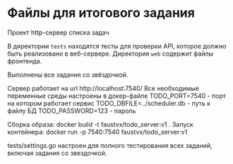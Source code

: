 # Файлы для итогового задания
Проект http-сервер списка задач

В директории `tests` находятся тесты для проверки API, которое должно быть реализовано в веб-сервере.
Директория `web` содержит файлы фронтенда.

Выполнены все задания со звёздочкой.

Сервер работает на url http://localhost:7540/
Все необходимые переменные среды настроены в докер-файле
TODO_PORT=7540 - порт на котором работает сервис
TODO_DBFILE=../scheduler.db - путь к файлу БД
TODO_PASSWORD=123 - пароль

Сборка образа: docker build -t faustvx/todo_server:v1 . 
Запуск контейнера: docker run -p 7540:7540 faustvx/todo_server:v1

tests/settings.go настроен для полного тестирования всех заданий, включая задания со звездочкой.